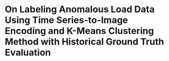 # On Labeling Anomalous Load Data Using Time Series-to-Image Encoding and K-Means Clustering Method with Historical Ground Truth Evaluation
